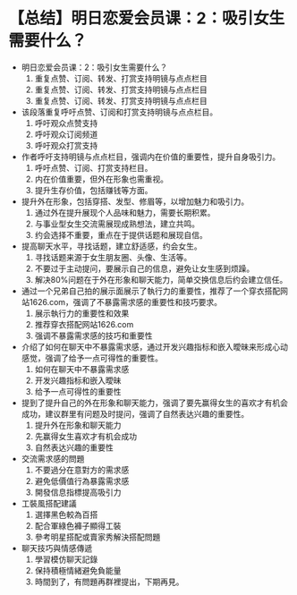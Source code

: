 # 【总结】明日恋爱会员课：2：吸引女生需要什么？

-   明日恋爱会员课：2：吸引女生需要什么？
    1.  重复点赞、订阅、转发、打赏支持明镜与点点栏目
    2.  重复点赞、订阅、转发、打赏支持明镜与点点栏目
    3.  重复点赞、订阅、转发、打赏支持明镜与点点栏目
-   该段落重复呼吁点赞、订阅和打赏支持明镜与点点栏目。
    1.  呼吁观众点赞支持
    2.  呼吁观众订阅频道
    3.  呼吁观众打赏支持
-   作者呼吁支持明镜与点点栏目，强调内在价值的重要性，提升自身吸引力。
    1.  呼吁点赞、订阅、打赏支持栏目。
    2.  内在价值重要，但外在形象也需重视。
    3.  提升生存价值，包括赚钱等方面。
-   提升外在形象，包括穿搭、发型、修眉等，以增加魅力和吸引力。
    1.  通过外在提升展现个人品味和魅力，需要长期积累。
    2.  与事业型女生交流需展现成熟想法，建立共鸣。
    3.  约会选择不重要，重点在于提供话题和展现自信。
-   提高聊天水平，寻找话题，建立舒适感，约会女生。
    1.  寻找话题来源于女生朋友圈、头像、生活等。
    2.  不要过于主动提问，要展示自己的信息，避免让女生感到烦躁。
    3.  解决80%问题在于外在形象和聊天能力，简单交换信息后约会建立信任。
-   通过一个兄弟自己拍的展示面展示了執行力的重要性，推荐了一个穿衣搭配网站1626.com，强调了不暴露需求感的重要性和技巧要求。
    1.  展示執行力的重要性和效果
    2.  推荐穿衣搭配网站1626.com
    3.  强调不暴露需求感的技巧和重要性
-   介绍了如何在聊天中不暴露需求感，通过开发兴趣指标和嵌入曖昧来形成心动感觉，强调了给予一点可得性的重要性。
    1.  如何在聊天中不暴露需求感
    2.  开发兴趣指标和嵌入曖昧
    3.  给予一点可得性的重要性
-   提到了提升自己的外在形象和聊天能力，强调了要先赢得女生的喜欢才有机会成功，建议群里有问题及时提问，强调了自然表达兴趣的重要性。
    1.  提升外在形象和聊天能力
    2.  先赢得女生喜欢才有机会成功
    3.  自然表达兴趣的重要性
-   交流需求感的問題
    1.  不要過分在意對方的需求感
    2.  避免低價值行為暴露需求感
    3.  開發信息指標提高吸引力
-   工裝風搭配建議
    1.  選擇黑色較為百搭
    2.  配合軍綠色褲子顯得工裝
    3.  參考明星搭配或賣家秀解決搭配問題
-   聊天技巧與情感傳遞
    1.  學習模仿聊天記錄
    2.  保持積極情緒避免負能量
    3.  時間到了，有問題再群裡提出，下期再見。